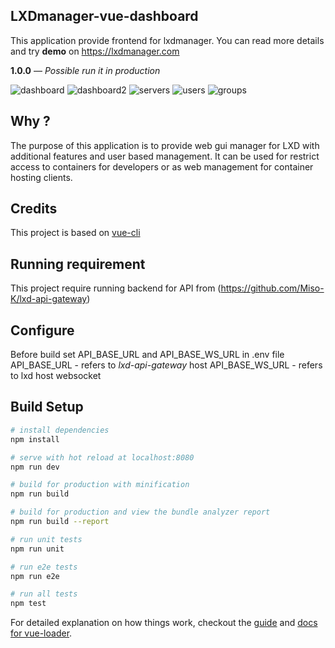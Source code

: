 ## LXDmanager-vue-dashboard

This application provide frontend for lxdmanager.
You can read more details and try **demo** on https://lxdmanager.com

**1.0.0** — *Possible run it in production*

![dashboard](https://user-images.githubusercontent.com/45683353/61130070-1f70cc80-a4b6-11e9-9bd8-2166abad5988.png)
![dashboard2](https://user-images.githubusercontent.com/45683353/61130071-1f70cc80-a4b6-11e9-928d-696e86bb8469.png)
![servers](https://user-images.githubusercontent.com/45683353/61130072-20096300-a4b6-11e9-81b1-9a8a367dc89d.png)
![users](https://user-images.githubusercontent.com/45683353/61130074-20096300-a4b6-11e9-9f7e-456d6fe33069.png)
![groups](https://user-images.githubusercontent.com/45683353/61130075-20096300-a4b6-11e9-95da-e69deb3ccdc0.png)

## Why ?

The purpose of this application is to provide web gui manager for LXD with additional features and user based management.
It can be used for restrict access to containers for developers or as web management for container hosting clients.

## Credits

This project is based on [vue-cli](https://github.com/lxc-webpanel/dashboard-vue)

## Running requirement

This project require running backend for API from (https://github.com/Miso-K/lxd-api-gateway)

## Configure

Before build set API_BASE_URL and API_BASE_WS_URL in .env file
API_BASE_URL - refers to *lxd-api-gateway* host
API_BASE_WS_URL - refers to lxd host websocket

## Build Setup

``` bash
# install dependencies
npm install

# serve with hot reload at localhost:8080
npm run dev

# build for production with minification
npm run build

# build for production and view the bundle analyzer report
npm run build --report

# run unit tests
npm run unit

# run e2e tests
npm run e2e

# run all tests
npm test
```

For detailed explanation on how things work, checkout the [guide](http://vuejs-templates.github.io/webpack/) and [docs for vue-loader](http://vuejs.github.io/vue-loader).

